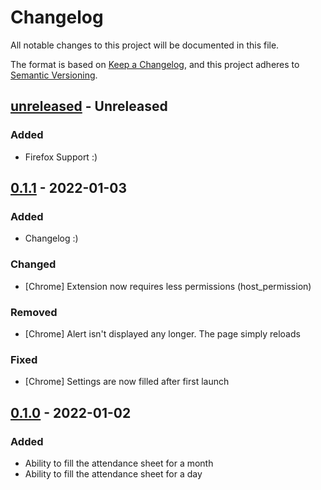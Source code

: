 # Changelog

All notable changes to this project will be documented in this file.

The format is based on [Keep a Changelog](https://keepachangelog.com/en/1.0.0/),
and this project adheres to [Semantic Versioning](https://semver.org/spec/v2.0.0.html).

## [unreleased] - Unreleased

### Added

- Firefox Support :)

## [0.1.1] - 2022-01-03

### Added

- Changelog :)

### Changed

- [Chrome] Extension now requires less permissions (host_permission)

### Removed

- [Chrome] Alert isn't displayed any longer. The page simply reloads

### Fixed

- [Chrome] Settings are now filled after first launch

## [0.1.0] - 2022-01-02

### Added

- Ability to fill the attendance sheet for a month
- Ability to fill the attendance sheet for a day

[unreleased]: https://github.com/DanielGilbert/kenOne/compare/v0.1.1...HEAD
[0.1.1]: https://github.com/olivierlacan/keep-a-changelog/compare/v0.1.0...v0.1.1
[0.1.0]: https://github.com/olivierlacan/keep-a-changelog/releases/tag/v0.1.0